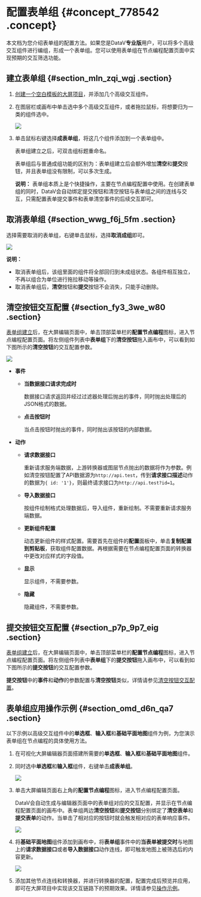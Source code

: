 # 配置表单组 {#concept_778542 .concept}

本文档为您介绍表单组的配置方法。如果您是DataV**专业版**用户，可以将多个高级交互组件进行编组，形成一个表单组。您可以使用表单组在节点编程配置页面中实现预期的交互筛选功能。

## 建立表单组 {#section_mln_zqi_wgj .section}

1.  [创建一个空白模板的大屏项目](cn.zh-CN/用户指南/管理可视化应用/创建可视化应用.md#)，并添加几个高级交互组件。
2.  在图层栏或画布中单击选中多个高级交互组件，或者拖拉鼠标，将想要归为一类的组件选中。

    ![](images/50500_zh-CN.gif)

3.  单击鼠标右键选择**成表单组**，将这几个组件添加到一个表单组中。

    表单组建立之后，可双击组标题重命名。

    表单组后与普通成组功能的区别为：表单组建立后会额外增加**清空**和**提交**按钮，并且表单组没有限制，可以多次生成。

    **说明：** 表单组本质上是个快捷操作，主要在节点编程配置中使用。在创建表单组的同时，DataV会自动绑定提交按钮和清空按钮与表单组之间的连线与交互，只需配置表单提交事件和表单清空事件的后续交互即可。


## 取消表单组 {#section_wwg_f6j_5fm .section}

选择需要取消的表单组，右键单击鼠标，选择**取消成组**即可。

![](http://static-aliyun-doc.oss-cn-hangzhou.aliyuncs.com/assets/img/630435/156205579550497_zh-CN.png)

**说明：** 

-   取消表单组后，该组里面的组件将全部回归到未成组状态。各组件相互独立，不再以组合为单位进行拖拉移动等操作。
-   取消表单组后，**清空**按钮和**提交**按钮不会消失，只能手动删除。

## 清空按钮交互配置 {#section_fy3_3we_w80 .section}

[表单组建立](#section_mln_zqi_wgj)后，在大屏编辑页面中，单击顶部菜单栏的**配置节点编程**图标，进入节点编程配置页面。将左侧组件列表中**表单组**下的**清空按钮**拖入画布中，可以看到如下图所示的**清空按钮**的交互配置参数。

![](http://static-aliyun-doc.oss-cn-hangzhou.aliyuncs.com/assets/img/630435/156205579550478_zh-CN.jpg)

-   **事件** 
    -   **当数据接口请求完成时** 

        数据接口请求返回并经过过滤器处理后抛出的事件，同时抛出处理后的JSON格式的数据。

    -   **点击按钮时** 

        当点击按钮时抛出的事件，同时抛出该按钮的内部数据。

-   **动作** 
    -   **请求数据接口** 

        重新请求服务端数据，上游转换器或图层节点抛出的数据将作为参数。例如清空按钮配置了API数据源为`http://api.test`，传到**请求接口描述**动作的数据为`{ id: '1'}`，则最终请求接口为`http://api.test?id=1`。

    -   **导入数据接口** 

        按组件绘制格式处理数据后，导入组件，重新绘制。不需要重新请求服务端数据。

    -   **更新组件配置** 

        动态更新组件的样式配置。需要首先在组件的**配置**面板中，单击**复制配置到剪贴板**，获取组件配置数据。再根据需要在节点编程配置页面的转换器中更改对应样式的字段值。

    -   **显示** 

        显示组件，不需要参数。

    -   **隐藏** 

        隐藏组件，不需要参数。


## 提交按钮交互配置 {#section_p7p_9p7_eig .section}

[表单组建立](#section_mln_zqi_wgj)后，在大屏编辑页面中，单击顶部菜单栏的**配置节点编程**图标，进入节点编程配置页面。将左侧组件列表中**表单组**下的**提交按钮**拖入画布中，可以看到如下图所示的**提交按钮**的交互配置参数。

**提交按钮**中的**事件**和**动作**的参数配置与**清空按钮**类似，详情请参见[清空按钮交互配置](#section_fy3_3we_w80)。

## **表单组应用操作示例** {#section_omd_d6n_qa7 .section}

以下示例以高级交互组件中的**单选框**、**输入框**和**基础平面地图**组件为例，为您演示表单组在节点编程的具体使用方法。

1.  在可视化大屏编辑器页面搭建所需要的**单选框**、**输入框**和**基础平面地图**组件。
2.  同时选中**单选框**和**输入框**组件，右键单击**成表单组**。

    ![](http://static-aliyun-doc.oss-cn-hangzhou.aliyuncs.com/assets/img/630435/156205579650503_zh-CN.jpg)

3.  单击大屏编辑页面右上角的**配置节点编程**图标，进入节点编程配置页面。

    DataV会自动生成与编辑器页面中的表单组对应的交互配置，并显示在节点编程配置页面的画布中。表单组两边**清空按钮**和**提交按钮**分别绑定了**清空表单**和**提交表单**的动作。当单击了相对应的按钮时就会触发相对应的表单响应事件。

    ![](http://static-aliyun-doc.oss-cn-hangzhou.aliyuncs.com/assets/img/630435/156205579650505_zh-CN.png)

4.  将**基础平面地图**组件添加到画布中，将**表单组**事件中的**当表单被提交时**与地图上的**请求数据接口**或者**导入数据接口**动作连线，即可触发地图上被筛选后的内容更新。

    ![](http://static-aliyun-doc.oss-cn-hangzhou.aliyuncs.com/assets/img/630435/156205579650516_zh-CN.png)

5.  添加其他节点连线和转换器，并进行转换器的配置，配置完成后预览并应用，即可在大屏项目中实现该交互链路下的预期效果。详情请参见[操作示例](cn.zh-CN/用户指南/节点编程使用说明/配置节点编程.md#section_8ud_dq2_2xx)。


